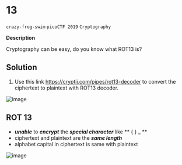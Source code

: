 # 13
`crazy-frog-swim`
`picoCTF 2019`
`Cryptography`

**Description**

Cryptography can be easy, do you know what ROT13 is?



## Solution
1.	Use this link https://cryptii.com/pipes/rot13-decoder to convert the ciphertext to plaintext with ROT13 decoder.

![image](https://user-images.githubusercontent.com/117136072/222320630-a83d9b6f-f1d2-4bb8-9d02-31b1706bcec8.png)



## ROT 13 

- ***unable*** to ***encrypt*** the ***special character*** like ** { } _ ** 
- ciphertext and plaintext are the ***same length*** 
- alphabet capital in ciphertext is same with plaintext 

![image](https://user-images.githubusercontent.com/117136072/222320898-d782766a-f3fa-485b-a9f3-cd7acfa86740.png)
